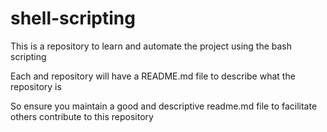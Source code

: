 # shell-scripting
This is a repository to learn and automate the project using the bash scripting

Each and repository will have a README.md file to describe what the repository is


So ensure you maintain a good and descriptive readme.md file to facilitate others contribute to this repository


